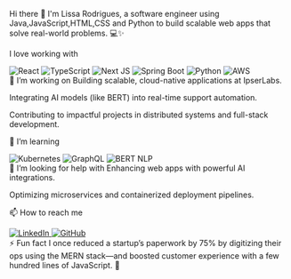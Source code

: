 Hi there 👋
I'm Lissa Rodrigues, a software engineer using Java,JavaScript,HTML,CSS and Python to build scalable web apps that solve real-world problems. 💻✨

I love working with

<div display="flex"> <img src="https://img.shields.io/badge/react-%2320232a.svg?style=for-the-badge&logo=react&logoColor=%2361DAFB" alt="React"/> <img src="https://img.shields.io/badge/typescript-%23007ACC.svg?style=for-the-badge&logo=typescript&logoColor=white" alt="TypeScript"/> <img src="https://img.shields.io/badge/next-black?style=for-the-badge&logo=next.js&logoColor=white" alt="Next JS"/> <img src="https://img.shields.io/badge/springboot-%236DB33F.svg?style=for-the-badge&logo=springboot&logoColor=white" alt="Spring Boot"/> <img src="https://img.shields.io/badge/python-%2314354C.svg?style=for-the-badge&logo=python&logoColor=white" alt="Python"/> <img src="https://img.shields.io/badge/aws-%23FF9900.svg?style=for-the-badge&logo=amazon-aws&logoColor=white" alt="AWS"/> </div>
🔭 I’m working on
Building scalable, cloud-native applications at IpserLabs.

Integrating AI models (like BERT) into real-time support automation.

Contributing to impactful projects in distributed systems and full-stack development.

🌱 I’m learning
<div display="flex"> <img src="https://img.shields.io/badge/kubernetes-326CE5.svg?style=for-the-badge&logo=kubernetes&logoColor=white" alt="Kubernetes"/> <img src="https://img.shields.io/badge/GraphQL-E10098?style=for-the-badge&logo=graphql&logoColor=white" alt="GraphQL"/> <img src="https://img.shields.io/badge/BERT-00599C?style=for-the-badge&logo=tensorflow&logoColor=white" alt="BERT NLP"/> </div>
🤔 I’m looking for help with
Enhancing web apps with powerful AI integrations.

Optimizing microservices and containerized deployment pipelines.

📫 How to reach me
<div display="flex"> <a href="https://www.linkedin.com/in/your-linkedin-url/"> <img src="https://img.shields.io/badge/linkedin-%230077B5.svg?style=for-the-badge&logo=linkedin&logoColor=white" alt="LinkedIn"/> </a> <a href="https://github.com/your-github-username"> <img src="https://img.shields.io/badge/github-181717?style=for-the-badge&logo=github&logoColor=white" alt="GitHub"/> </a> </div>
⚡ Fun fact
I once reduced a startup’s paperwork by 75% by digitizing their ops using the MERN stack—and boosted customer experience with a few hundred lines of JavaScript. 🚀
